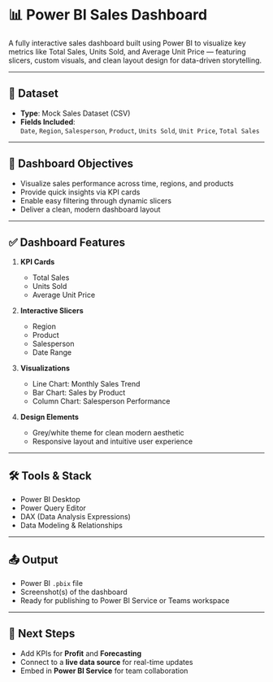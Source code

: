 # 📊 Power BI Sales Dashboard

A fully interactive sales dashboard built using Power BI to visualize key metrics like Total Sales, Units Sold, and Average Unit Price — featuring slicers, custom visuals, and clean layout design for data-driven storytelling.

---

## 📁 Dataset
- **Type**: Mock Sales Dataset (CSV)
- **Fields Included**:  
  `Date`, `Region`, `Salesperson`, `Product`, `Units Sold`, `Unit Price`, `Total Sales`

---

## 🎯 Dashboard Objectives
- Visualize sales performance across time, regions, and products
- Provide quick insights via KPI cards
- Enable easy filtering through dynamic slicers
- Deliver a clean, modern dashboard layout

---

## ✅ Dashboard Features

1. **KPI Cards**  
   - Total Sales  
   - Units Sold  
   - Average Unit Price

2. **Interactive Slicers**  
   - Region  
   - Product  
   - Salesperson  
   - Date Range

3. **Visualizations**  
   - Line Chart: Monthly Sales Trend  
   - Bar Chart: Sales by Product  
   - Column Chart: Salesperson Performance  

4. **Design Elements**  
   - Grey/white theme for clean modern aesthetic  
   - Responsive layout and intuitive user experience

---

## 🛠 Tools & Stack
- Power BI Desktop  
- Power Query Editor  
- DAX (Data Analysis Expressions)  
- Data Modeling & Relationships  

---

## 📤 Output
- Power BI `.pbix` file  
- Screenshot(s) of the dashboard  
- Ready for publishing to Power BI Service or Teams workspace

---

## 🚀 Next Steps
- Add KPIs for **Profit** and **Forecasting**
- Connect to a **live data source** for real-time updates
- Embed in **Power BI Service** for team collaboration
